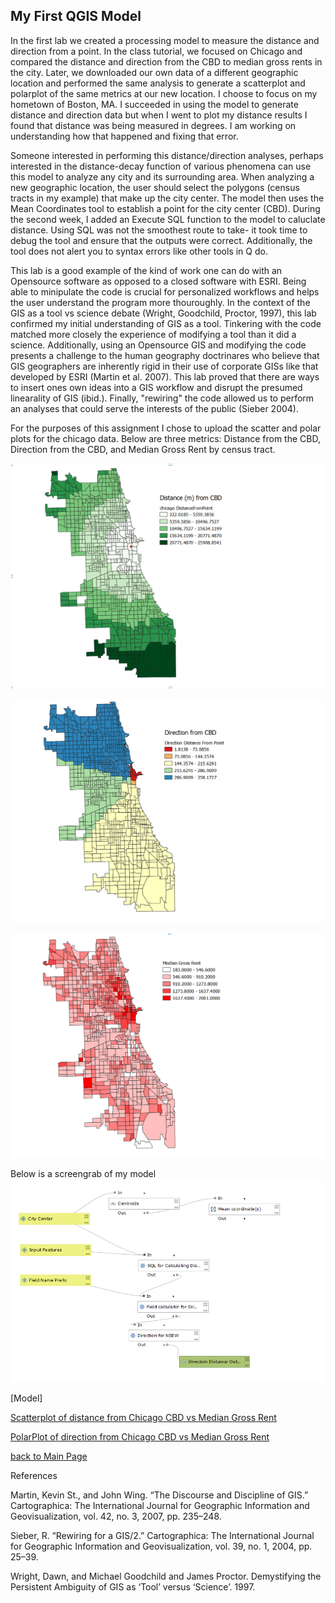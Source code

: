 ## My First QGIS Model

In the first lab we created a processing model to measure the distance and direction from a point. 
In the class tutorial, we focused on Chicago and compared the distance and direction from the CBD to median gross rents in the city. Later, we downloaded our own data of a different geographic location and performed the same analysis to generate a scatterplot and polarplot of the same metrics at our new location. I choose to focus on my hometown of Boston, MA. I succeeded in using the model to generate distance and direction data but when I went to plot my distance results I found that distance was being measured in degrees. I am working on understanding how that happened and fixing that error.

Someone interested in performing this distance/direction analyses, perhaps interested in the distance-decay function of various phenomena can use this model to analyze any city and its surrounding area. When analyzing a new geographic location, the user should select the polygons (census tracts in my example) that make up the city center. The model then uses the Mean Coordinates tool to establish a point for the city center (CBD). During the second week, I added an Execute SQL function to the model to caluclate distance. Using SQL was not the smoothest route to take- it took time to debug the tool and ensure that the outputs were correct. Additionally, the tool does not alert you to syntax errors like other tools in Q do.

This lab is a good example of the kind of work one can do with an Opensource software as opposed to a closed software with ESRI. Being able to minipulate the code is crucial for personalized workflows and helps the user understand the program more thouroughly. In the context of the GIS as a tool vs science debate (Wright, Goodchild, Proctor, 1997), this lab confirmed my initial understanding of GIS as a tool. Tinkering with the code matched more closely the experience of modifying a tool than it did a science. Additionally, using an Opensource GIS and modifying the code presents a challenge to the human geography doctrinares who believe that GIS geographers are inherently rigid in their use of corporate GISs like that developed by ESRI (Martin et al. 2007). This lab proved that there are ways to insert ones own ideas into a GIS workflow and disrupt the presumed linearality of GIS (ibid.). Finally, "rewiring" the code allowed us to perform an analyses that could serve the interests of the public (Sieber 2004).  

For the purposes of this assignment I chose to upload the scatter and polar plots for the chicago data. 
Below are three metrics: Distance from the CBD, Direction from the CBD, and Median Gross Rent by census tract.

![Distance from CBD](Distance.PNG)

![Direction from CBD](Direction.PNG) 

![Median Gross Rent](MeGrossRent.PNG) 

Below is a screengrab of my model
![Model](modelpic.PNG) 

[Model]

[Scatterplot of distance from Chicago CBD vs Median Gross Rent](Scatter_Medgrossre.html) 

[PolarPlot of direction from Chicago CBD vs Median Gross Rent](PolarPlot_direction_Medgrossre.html)

[back to Main Page](index.md)

References

Martin, Kevin St., and John Wing. “The Discourse and Discipline of GIS.” Cartographica: The International Journal for Geographic Information and Geovisualization, vol. 42, no. 3, 2007, pp. 235–248.

Sieber, R. “Rewiring for a GIS/2.” Cartographica: The International Journal for Geographic Information and Geovisualization, vol. 39, no. 1, 2004, pp. 25–39.

Wright, Dawn, and Michael Goodchild and James Proctor.
Demystifying the Persistent Ambiguity of GIS as ‘Tool’ versus ‘Science’. 1997. 
